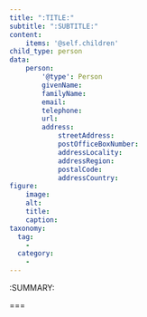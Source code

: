 ```yaml
---
title: ":TITLE:"
subtitle: ":SUBTITLE:"
content:
    items: '@self.children'
child_type: person
data:
    person:
        '@type': Person
        givenName:
        familyName:
        email:
        telephone:
        url:
        address:
            streetAddress:
            postOfficeBoxNumber:
            addressLocality:
            addressRegion:
            postalCode:
            addressCountry:
figure:
    image:
    alt:
    title:
    caption:
taxonomy:
  tag:
    -
  category:
    -
---
```


:SUMMARY:

===
